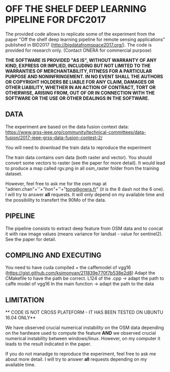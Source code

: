 # OFF THE SHELF DEEP LEARNING PIPELINE FOR DFC2017

The provided code allows to replicate some of the experiment from the paper "Off the shelf deep learning pipeline for remote sensing applications" published in BID2017 (http://bigdatafromspace2017.org/).
The code is provided for research only.
(Contact ONERA for commercial purpose)

**THE SOFTWARE IS PROVIDED "AS IS", WITHOUT WARRANTY OF ANY KIND, EXPRESS OR IMPLIED, INCLUDING BUT NOT LIMITED TO THE WARRANTIES OF MERCHANTABILITY, FITNESS FOR A PARTICULAR PURPOSE AND NONINFRINGEMENT. IN NO EVENT SHALL THE AUTHORS OR COPYRIGHT HOLDERS BE LIABLE FOR ANY CLAIM, DAMAGES OR OTHER LIABILITY, WHETHER IN AN ACTION OF CONTRACT, TORT OR OTHERWISE, ARISING FROM, OUT OF OR IN CONNECTION WITH THE SOFTWARE OR THE USE OR OTHER DEALINGS IN THE SOFTWARE.**

## DATA
The experiment are based on the data fusion context data: https://www.grss-ieee.org/community/technical-committees/data-fusion/2017-ieee-grss-data-fusion-contest-2/

You will need to download the train data to reproduce the experiment

The train data contains osm data (both raster and vector).
You should convert some vectors to raster (see the paper for more detail).
It would lead to produce a map called rgv.png in all osm_raster folder from the training dataset.

However, feel free to ask me for the osm map at "adrien.chan"+'_'+"hon"+'_'+"tong@onera.fr" (it is the 8 dash not the 6 one).
I will try to answer **all** requests.
It will only depend on my available time and the possibility to transfert the 90Mo of the data.

## PIPELINE
The pipeline consists to extract deep feature from OSM data and to concat it with raw image values (means variance for landsat - value for sentinel2).
See the paper for detail.

## COMPILING AND EXECUTING
You need to have cuda compiled + the caffemodel of vgg16 (https://gist.github.com/ksimonyan/211839e770f7b538e2d8)
Adapt the CMakefile to have the path be correct.
L124 of the .cpp -> adapt the path to caffe model of vgg16
In the main function -> adapt the path to the data

## LIMITATION

** CODE IS NOT CROSS PLATEFORM - IT HAS BEEN TESTED ON UBUNTU 16.04 ONLY**

We have observed crucial numerical instability on the OSM data depending on the hardware used to compute the feature **AND** we observed crucial numerical instability between windows/linux.
However, on my computer it leads to the result indicated in the paper.

If you do not manadge to reproduce the experiment, feel free to ask me about more detail.
I will try to answer **all** requests depending on my available time.
